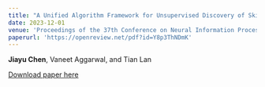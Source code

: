 ```yaml
---
title: "A Unified Algorithm Framework for Unsupervised Discovery of Skills based on Determinantal Point Process"
date: 2023-12-01
venue: 'Proceedings of the 37th Conference on Neural Information Processing Systems (NeurIPS)'
paperurl: 'https://openreview.net/pdf?id=Y8p3ThNDmK'
---
```

**Jiayu Chen**, Vaneet Aggarwal, and Tian Lan 

[Download paper here](https://openreview.net/pdf?id=Y8p3ThNDmK)